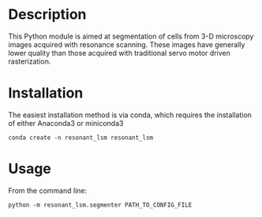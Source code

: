 # Description

This Python module is aimed at segmentation of cells from 3-D microscopy images 
acquired with resonance scanning. These images have generally lower quality than 
those acquired with traditional servo motor driven rasterization. 

# Installation

The easiest installation method is via conda, which requires the installation of either Anaconda3 or miniconda3

```
conda create -n resonant_lsm resonant_lsm
```

# Usage

From the command line:

```
python -m resonant_lsm.segmenter PATH_TO_CONFIG_FILE
```

